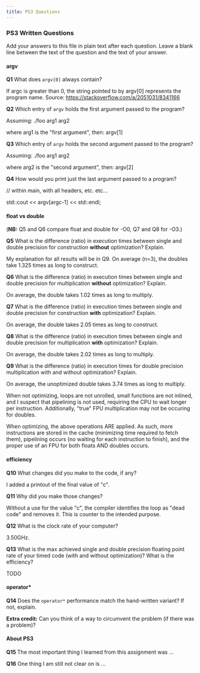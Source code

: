 ```yaml
---
title: PS3 Questions
---
```


### PS3 Written Questions

Add your answers to this file in plain text after each question.  Leave a blank line between the text of the question and the text of your answer.

#### argv


**Q1** What does `argv[0]` always contain?

If argc is greater than 0, the string pointed to by argv[0] represents the program name.
Source: https://stackoverflow.com/a/2051031/8341166


**Q2** Which entry of `argv` holds the first argument passed to the program?

Assuming:
./foo arg1 arg2

where arg1 is the "first argument", then:
argv[1]


**Q3** Which entry of `argv` holds the second argument passed to the program?

Assuming:
./foo arg1 arg2

where arg2 is the "second argument", then:
argv[2]


**Q4** How would you print just the last argument passed to a program?

// within main, with all headers, etc. etc...

std::cout << argv[argc-1] << std::endl;


#### float vs double

(**NB:**  Q5 and Q6 compare float and double for -O0, Q7 and Q8 for -O3.)

**Q5**  What is the difference (ratio) in execution times 
between single and double precision for
    construction **without** optimization? Explain.

My explanation for all results will be in Q9.
On average (n=3), the doubles take 1.325 times as long to construct.

**Q6**  What is the difference (ratio) in execution times
between single and double precision for
    multiplication **without** optimization? Explain.

On average, the double takes 1.02 times as long to multiply.

**Q7**  What is the difference (ratio) in execution times 
between single and double precision for
    construction **with** optimization? Explain.

On average, the double takes 2.05 times as long to construct.


**Q8**  What is the difference (ratio) in execution times 
between single and double precision for 
    multiplication **with** optimization? Explain. 

On average, the double takes 2.02 times as long to multiply.


**Q9**  What is the difference (ratio) in execution times 
for double precision
    multiplication with and without optimization? Explain. 

On average, the unoptimized double takes 3.74 times as long to multiply.

When not optimizing, loops are not unrolled, small functions are not inlined, and I suspect that
pipelining is not used, requiring the CPU to wait longer per instruction. Additionally, "true" FPU
multiplication may not be occuring for doubles.

When optimizing, the above operations ARE applied. As such, more instructions are stored in the
cache (minimizing time required to fetch them), pipelining occurs (no waiting for each instruction
to finish), and the proper use of an FPU for both floats AND doubles occurs.


#### efficiency

**Q10** What changes did you make to the 
    code, if any?

I added a printout of the final value of "c".

**Q11** Why did you make those changes?

Without a use for the value "c", the compiler identifies the loop as "dead code" and removes it.
This is counter to the intended purpose.

**Q12** What is the clock rate of your computer?

3.50GHz.

**Q13** What is the max achieved single and double precision floating point rate of your timed code (with and
    without optimization)?  What is the efficiency?

TODO


#### operator*

**Q14** Does the `operator*` performance match the hand-written variant? If not, 
explain. 


**Extra credit:**  Can you think of a way to circumvent the problem
(if there was a problem)?


#### About PS3


**Q15** The most important thing I learned from this assignment was ...


**Q16** One thing I am still not clear on is ...
